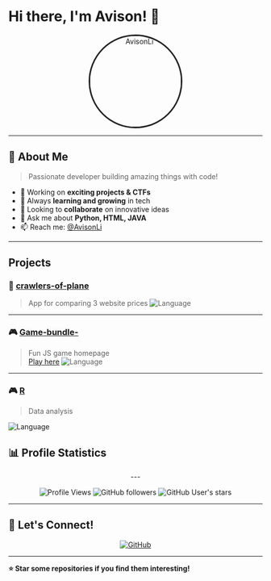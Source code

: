 # Hi there, I'm Avison! 👋

<div align="center">
  <img src="https://avatars.githubusercontent.com/u/145143183?v=4" alt="AvisonLi" width="180" style="border-radius: 50%; border: 3px solid #222;" />
</div>

---

## 🚀 About Me

> Passionate developer building amazing things with code!

- 🔭 Working on **exciting projects & CTFs**
- 🌱 Always **learning and growing** in tech
- 👯 Looking to **collaborate** on innovative ideas
- 💬 Ask me about **Python, HTML, JAVA**
- 📫 Reach me: [@AvisonLi](https://github.com/AvisonLi)

---



## Projects

### 🎯 [crawlers-of-plane](https://github.com/AvisonLi/crawlers-of-plane)
> App for comparing 3 website prices
![Language](https://img.shields.io/badge/Language-Python-222?style=flat-square&logoColor=white)

---

### 🎮 [Game-bundle-](https://github.com/AvisonLi/Game-bundle-)
> Fun JS game homepage  
[Play here](https://avisonli.github.io/Game-bundle-/)
![Language](https://img.shields.io/badge/Language-Python-222?style=flat-square&logoColor=white)

---

### 🎮 [R](https://github.com/AvisonLi/R-)
> Data analysis

![Language](https://img.shields.io/badge/Language-R-222?style=flat-square&logoColor=white)
## 📊 Profile Statistics

<div align="center">
---

![Profile Views](https://komarev.com/ghpvc/?username=AvisonLi&label=Profile%20views)
![GitHub followers](https://img.shields.io/github/followers/AvisonLi?label=Followers&style=social)
![GitHub User's stars](https://img.shields.io/github/stars/AvisonLi?label=Stars&style=social)

</div>

---

## 🤝 Let's Connect!

<div align="center">

[![GitHub](https://img.shields.io/badge/GitHub-222?style=for-the-badge&logo=github&logoColor=white)](https://github.com/AvisonLi)

</div>

---

**⭐ Star some repositories if you find them interesting!**
